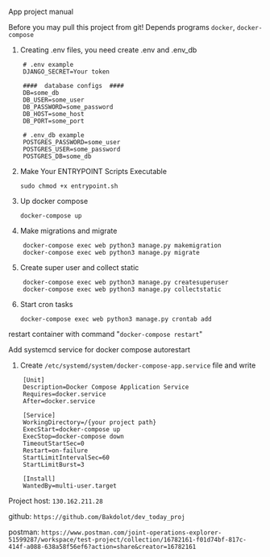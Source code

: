 App project manual

Before you may pull this project from git!
Depends programs `docker`, `docker-compose`

1) Creating .env files, you need create .env and .env_db
```
    # .env example
    DJANGO_SECRET=Your token

    ####  database configs  ####
    DB=some_db
    DB_USER=some_user
    DB_PASSWORD=some_password
    DB_HOST=some_host
    DB_PORT=some_port
```

```
    # .env_db example
    POSTGRES_PASSWORD=some_user
    POSTGRES_USER=some_password
    POSTGRES_DB=some_db
```

2) Make Your ENTRYPOINT Scripts Executable

    `sudo chmod +x entrypoint.sh`

3) Up docker compose 

    `docker-compose up`

4) Make migrations and migrate

```
    docker-compose exec web python3 manage.py makemigration
    docker-compose exec web python3 manage.py migrate
```

5) Create super user and collect static

```
    docker-compose exec web python3 manage.py createsuperuser
    docker-compose exec web python3 manage.py collectstatic
```

6) Start cron tasks 

    ```docker-compose exec web python3 manage.py crontab add```

restart container with command "`docker-compose restart`"


Add systemcd service for docker compose autorestart

1) Create `/etc/systemd/system/docker-compose-app.service` file and write

```
    [Unit]
    Description=Docker Compose Application Service
    Requires=docker.service
    After=docker.service

    [Service]
    WorkingDirectory=/{your project path}
    ExecStart=docker-compose up
    ExecStop=docker-compose down
    TimeoutStartSec=0
    Restart=on-failure
    StartLimitIntervalSec=60
    StartLimitBurst=3

    [Install]
    WantedBy=multi-user.target
```


Project host:   `130.162.211.28`

github: `https://github.com/Bakdolot/dev_today_proj`

postman:    `https://www.postman.com/joint-operations-explorer-51599287/workspace/test-project/collection/16782161-f01d74bf-817c-414f-a088-638a58f56ef6?action=share&creator=16782161`
